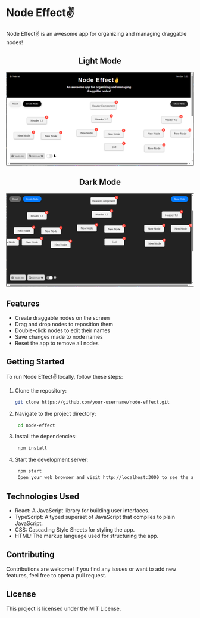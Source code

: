 # Node Effect✌

Node Effect✌ is an awesome app for organizing and managing draggable nodes!

<center>
  <div>
    <h2>Light Mode</h2>
    <img src="src/assets/img2.png" alt="Image" />
  </div>
</center>
<center>
  <div>
    <h2>Dark Mode</h2>
    <img src="src/assets/img1.png" alt="Image" />
  </div>
</center>

## Features

- Create draggable nodes on the screen
- Drag and drop nodes to reposition them
- Double-click nodes to edit their names
- Save changes made to node names
- Reset the app to remove all nodes

## Getting Started

To run Node Effect✌ locally, follow these steps:

1. Clone the repository:

   ```bash
   git clone https://github.com/your-username/node-effect.git

   ```

2. Navigate to the project directory:

   ```bash
    cd node-effect

   ```

3. Install the dependencies:

   ```bash
    npm install

   ```

4. Start the development server:

   ```bash
    npm start
    Open your web browser and visit http://localhost:3000 to see the app in action.
   ```

## Technologies Used

- React: A JavaScript library for building user interfaces.
- TypeScript: A typed superset of JavaScript that compiles to plain JavaScript.
- CSS: Cascading Style Sheets for styling the app.
- HTML: The markup language used for structuring the app.

## Contributing

Contributions are welcome! If you find any issues or want to add new features, feel free to open a pull request.

## License

This project is licensed under the MIT License.
